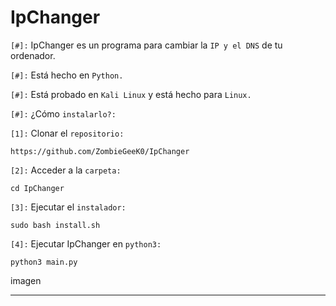 # IpChanger

`[#]:` IpChanger es un programa para cambiar la `IP y el DNS` de tu ordenador.

`[#]:` Está hecho en `Python.`

`[#]:` Está probado en `Kali Linux` y está hecho para `Linux.`

`[#]:` ¿Cómo `instalarlo?:`

`[1]:` Clonar el `repositorio:`

    https://github.com/ZombieGeeK0/IpChanger
`[2]:` Acceder a la `carpeta:`

    cd IpChanger
`[3]:` Ejecutar el `instalador:`

    sudo bash install.sh
`[4]:` Ejecutar IpChanger en `python3:`

    python3 main.py

imagen

<hr>
